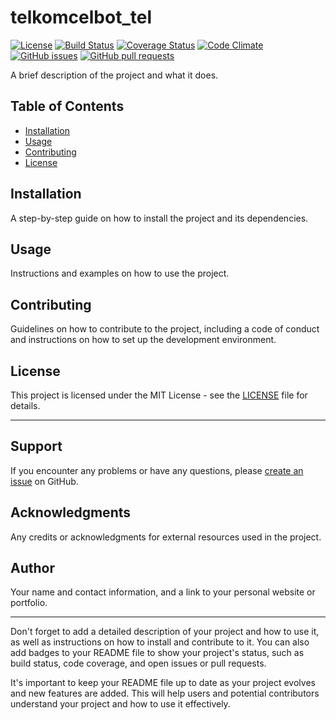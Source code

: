 # telkomcelbot_tel

[![License](https://img.shields.io/badge/License-MIT-blue.svg)](https://opensource.org/licenses/MIT)
[![Build Status](https://travis-ci.org/sergiojosevalente/bot-telegram-botman.svg?branch=master)](https://travis-ci.org/sergiojosevalente/bot-telegram-botman)
[![Coverage Status](https://coveralls.io/repos/github/sergiojosevalente/bot-telegram-botman/badge.svg?branch=master)](https://coveralls.io/github/sergiojosevalente/bot-telegram-botman?branch=master)
[![Code Climate](https://codeclimate.com/github/sergiojosevalente/bot-telegram-botman/badges/gpa.svg)](https://codeclimate.com/github/sergiojosevalente/bot-telegram-botman)
[![GitHub issues](https://img.shields.io/github/issues/sergiojosevalente/bot-telegram-botman.svg)](https://github.com/sergiojosevalente/bot-telegram-botman/issues)
[![GitHub pull requests](https://img.shields.io/github/issues-pr/sergiojosevalente/bot-telegram-botman.svg)](https://github.com/sergiojosevalente/bot-telegram-botman/pulls)

A brief description of the project and what it does.

## Table of Contents

- [Installation](#installation)
- [Usage](#usage)
- [Contributing](#contributing)
- [License](#license)

## Installation

A step-by-step guide on how to install the project and its dependencies.

## Usage

Instructions and examples on how to use the project.

## Contributing

Guidelines on how to contribute to the project, including a code of conduct and instructions on how to set up the development environment.

## License

This project is licensed under the MIT License - see the [LICENSE](LICENSE) file for details.

---

## Support

If you encounter any problems or have any questions, please [create an issue](https://github.com/sergiojosevalente/bot-telegram-botman/issues) on GitHub.

## Acknowledgments

Any credits or acknowledgments for external resources used in the project.

## Author

Your name and contact information, and a link to your personal website or portfolio.

---

Don't forget to add a detailed description of your project and how to use it, as well as instructions on how to install and contribute to it. You can also add badges to your README file to show your project's status, such as build status, code coverage, and open issues or pull requests.

It's important to keep your README file up to date as your project evolves and new features are added. This will help users and potential contributors understand your project and how to use it effectively.

